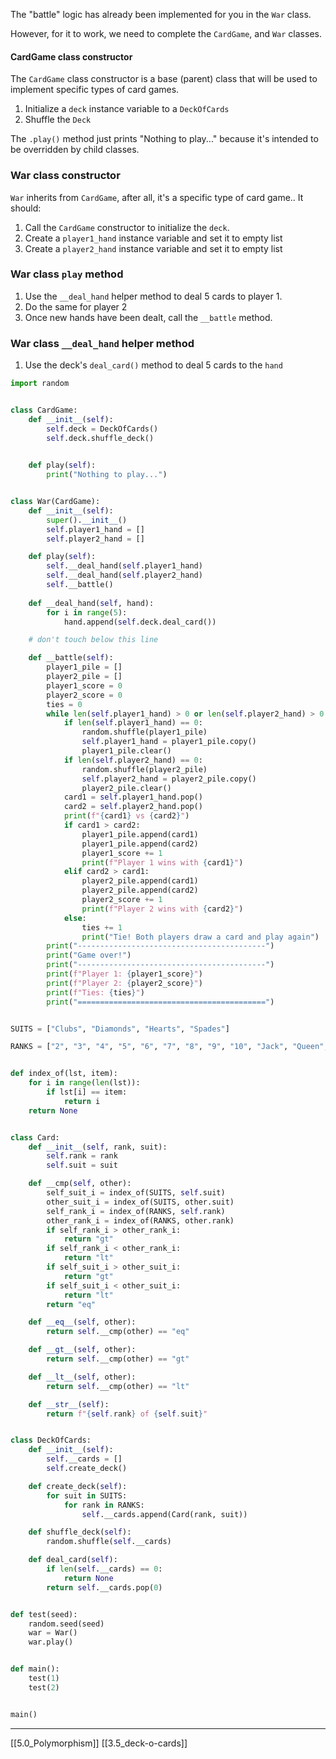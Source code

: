 The "battle" logic has already been implemented for you in the `War` class. 

However, for it to work, we need to complete the `CardGame`, 
and `War` classes.

#### CardGame class constructor
The `CardGame` class constructor is a base (parent) class that will be used to implement specific types of card games. 

1. Initialize a `deck` instance variable to a `DeckOfCards` 
2. Shuffle the `Deck`

The `.play()` method just prints "Nothing to play..." because it's intended to be overridden by child classes.

### War class constructor
`War` inherits from `CardGame`, after all, it's a specific type of card game..
It should:
1. Call the `CardGame` constructor to initialize the `deck`.
2. Create a `player1_hand` instance variable and set it to empty list
3. Create a `player2_hand` instance variable and set it to empty list

### War class `play` method
1. Use the `__deal_hand` helper method to deal 5 cards to player 1.
2. Do the same for player 2
3. Once new hands have been dealt, call the `__battle` method.

### War class `__deal_hand` helper method
1. Use the deck's  `deal_card()` method to deal 5 cards to the `hand` 


``` python
import random


class CardGame:
    def __init__(self):
        self.deck = DeckOfCards()
        self.deck.shuffle_deck()
        

    def play(self):
        print("Nothing to play...")


class War(CardGame):
    def __init__(self):
        super().__init__()
        self.player1_hand = []
        self.player2_hand = []

    def play(self):
        self.__deal_hand(self.player1_hand)
        self.__deal_hand(self.player2_hand)
        self.__battle()
        
    def __deal_hand(self, hand):
        for i in range(5):
            hand.append(self.deck.deal_card())

    # don't touch below this line

    def __battle(self):
        player1_pile = []
        player2_pile = []
        player1_score = 0
        player2_score = 0
        ties = 0
        while len(self.player1_hand) > 0 or len(self.player2_hand) > 0:
            if len(self.player1_hand) == 0:
                random.shuffle(player1_pile)
                self.player1_hand = player1_pile.copy()
                player1_pile.clear()
            if len(self.player2_hand) == 0:
                random.shuffle(player2_pile)
                self.player2_hand = player2_pile.copy()
                player2_pile.clear()
            card1 = self.player1_hand.pop()
            card2 = self.player2_hand.pop()
            print(f"{card1} vs {card2}")
            if card1 > card2:
                player1_pile.append(card1)
                player1_pile.append(card2)
                player1_score += 1
                print(f"Player 1 wins with {card1}")
            elif card2 > card1:
                player2_pile.append(card1)
                player2_pile.append(card2)
                player2_score += 1
                print(f"Player 2 wins with {card2}")
            else:
                ties += 1
                print("Tie! Both players draw a card and play again")
        print("------------------------------------------")
        print("Game over!")
        print("------------------------------------------")
        print(f"Player 1: {player1_score}")
        print(f"Player 2: {player2_score}")
        print(f"Ties: {ties}")
        print("==========================================")


SUITS = ["Clubs", "Diamonds", "Hearts", "Spades"]

RANKS = ["2", "3", "4", "5", "6", "7", "8", "9", "10", "Jack", "Queen", "King", "Ace"]


def index_of(lst, item):
    for i in range(len(lst)):
        if lst[i] == item:
            return i
    return None


class Card:
    def __init__(self, rank, suit):
        self.rank = rank
        self.suit = suit

    def __cmp(self, other):
        self_suit_i = index_of(SUITS, self.suit)
        other_suit_i = index_of(SUITS, other.suit)
        self_rank_i = index_of(RANKS, self.rank)
        other_rank_i = index_of(RANKS, other.rank)
        if self_rank_i > other_rank_i:
            return "gt"
        if self_rank_i < other_rank_i:
            return "lt"
        if self_suit_i > other_suit_i:
            return "gt"
        if self_suit_i < other_suit_i:
            return "lt"
        return "eq"

    def __eq__(self, other):
        return self.__cmp(other) == "eq"

    def __gt__(self, other):
        return self.__cmp(other) == "gt"

    def __lt__(self, other):
        return self.__cmp(other) == "lt"

    def __str__(self):
        return f"{self.rank} of {self.suit}"


class DeckOfCards:
    def __init__(self):
        self.__cards = []
        self.create_deck()

    def create_deck(self):
        for suit in SUITS:
            for rank in RANKS:
                self.__cards.append(Card(rank, suit))

    def shuffle_deck(self):
        random.shuffle(self.__cards)

    def deal_card(self):
        if len(self.__cards) == 0:
            return None
        return self.__cards.pop(0)


def test(seed):
    random.seed(seed)
    war = War()
    war.play()


def main():
    test(1)
    test(2)


main()
```

---
[[5.0_Polymorphism]]
[[3.5_deck-o-cards]]
